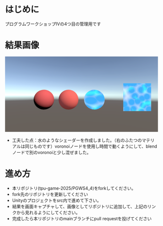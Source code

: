 # はじめに
プログラムワークショップⅣの4つ目の管理用です

# 結果画像

![第4回の結果](result.png)
- 工夫した点：水のようなシェーダーを作成しました。（右のふたつのマテリアルは同じものです）voronoiノードを使用し時間で動くようにして、blendノードで別のvoronoiと少し混ぜました。

# 進め方

- 本リポジトリ(tpu-game-2025/PGWS4_4)をforkしてください。
- fork先のリポジトリを更新してください
- Unityのプロジェクトをsrc内で進めて下さい。
- 結果を画面キャプチャして、画像としてリポジトリに追加して、上記のリンクから見れるようにしてください。
- 完成したら本リポジトリのmainブランチにpull requestを投げてください

